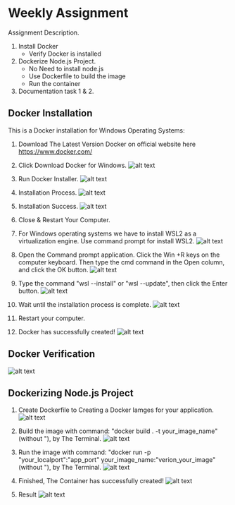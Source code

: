 # Weekly Assignment

Assignment Description.
1. Install Docker
    - Verify Docker is installed
3. Dockerize Node.js Project.
    - No Need to install node.js
    - Use Dockerfile to build the image
    - Run the container
4. Documentation task 1 & 2.

## Docker Installation
This is a Docker installation for Windows Operating Systems:
1. Download The Latest Version Docker on official website here https://www.docker.com/

2. Click Download Docker for Windows. ![alt text](https://github.com/RevoU-FSSE-2/week-6-Eduwardstp/blob/main/assets/screenshot/02-download-docker.png)

3. Run Docker Installer. ![alt text](https://github.com/RevoU-FSSE-2/week-6-Eduwardstp/blob/main/assets/screenshot/03-docker-installer.png)

4. Installation Process. ![alt text](https://github.com/RevoU-FSSE-2/week-6-Eduwardstp/blob/main/assets/screenshot/05-installation-succeeded.png)

5. Installation Success. ![alt text](https://github.com/RevoU-FSSE-2/week-6-Eduwardstp/blob/main/assets/screenshot/05-installation-succeeded.png)

6. Close & Restart Your Computer.

7. For Windows operating systems we have to install WSL2 as a virtualization engine. Use command prompt for install WSL2. ![alt text](https://github.com/RevoU-FSSE-2/week-6-Eduwardstp/blob/main/assets/screenshot/07-WSL2.png)

8. Open the Command prompt application. Click the Win +R keys on the computer keyboard. Then type the cmd command in the Open column, and click the OK button. ![alt text](https://github.com/RevoU-FSSE-2/week-6-Eduwardstp/blob/main/assets/screenshot/08-open-cmd.png)

9. Type the command "wsl --install" or "wsl --update", then click the Enter button. ![alt text](https://github.com/RevoU-FSSE-2/week-6-Eduwardstp/blob/main/assets/screenshot/09-wsl2-install-cmd.png)

10. Wait until the installation process is complete. ![alt text](https://github.com/RevoU-FSSE-2/week-6-Eduwardstp/blob/main/assets/screenshot/10-wsl2-install-complete.png)

11. Restart your computer.

12. Docker has successfully created! ![alt text](https://github.com/RevoU-FSSE-2/week-6-Eduwardstp/blob/main/assets/screenshot/11-docker-installation-complete.png)

## Docker Verification
![alt text](https://github.com/RevoU-FSSE-2/week-6-Eduwardstp/blob/main/assets/screenshot/docker-verification.png)

## Dockerizing Node.js Project

1. Create Dockerfile to Creating a Docker Iamges for your application.
![alt text](https://github.com/RevoU-FSSE-2/week-6-Eduwardstp/blob/main/assets/screenshot/create-dockerfile.png)

2. Build the image with command: "docker build . -t your_image_name" (without "), by The Terminal.
![alt text](https://github.com/RevoU-FSSE-2/week-6-Eduwardstp/blob/main/assets/screenshot/build-images-docker.png)

3. Run the image with command: "docker run -p "your_localport":"app_port" your_image_name:"verion_your_image" (without "), by The Terminal.
![alt text](https://github.com/RevoU-FSSE-2/week-6-Eduwardstp/blob/main/assets/screenshot/running-docker.png)

4. Finished, The Container has successfully created!
![alt text](https://github.com/RevoU-FSSE-2/week-6-Eduwardstp/blob/main/assets/screenshot/container-docker-running.png)

5. Result
![alt text](https://github.com/RevoU-FSSE-2/week-6-Eduwardstp/blob/main/assets/screenshot/localhost.png)

